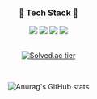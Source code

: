 
<div align="center">

  ### 🔨 Tech Stack 🔨
  

<img src="https://img.shields.io/badge/JAVA-007396?style=flat-square&logo=Java&logoColor=white" />
<img src="https://img.shields.io/badge/JavaScript-F7DF1E?style=flat-square&logo=JavaScript&logoColor=white" />
<!-- <img src="https://img.shields.io/badge/C++-00599C?style=flat-square&logo=c%2B%2B&logoColor=white" /> -->
<img src="https://img.shields.io/badge/Node.js-339933?style=flat-square&logo=Node.js&logoColor=white" /> 
<img src="https://img.shields.io/badge/React.js-61DAFB?style=flat-square&logo=React&logoColor=white" /> 
<!-- <img src="https://img.shields.io/badge/Spring Boot-6DB33F?style=flat-square&logo=Spring boot&logoColor=white" /> -->

<br>
<br>


[![Solved.ac tier](http://mazassumnida.wtf/api/v2/generate_badge?boj=cksql428)](https://solved.ac/{handle})
  
 <br>
  
![Anurag's GitHub stats](https://github-readme-stats.vercel.app/api?username=chanbi428&show_icons=true&theme=vue)

  </div>


<!-- [![Top Langs](https://github-readme-stats.vercel.app/api/top-langs/?username=chanbi428)](https://github.com/anuraghazra/github-readme-stats) -->
